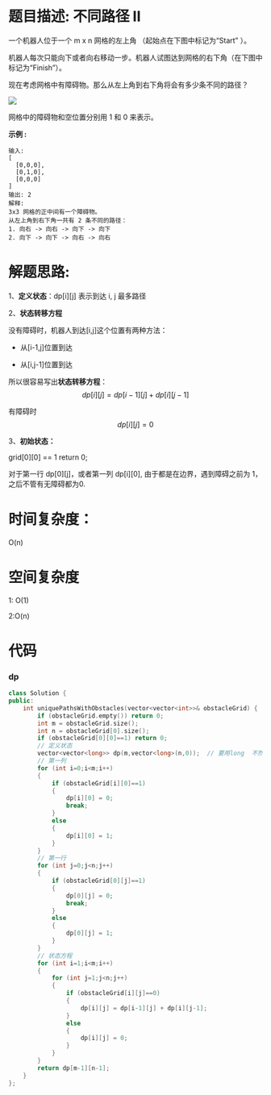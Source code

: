 # 题目描述:  不同路径 II

一个机器人位于一个 m x n 网格的左上角 （起始点在下图中标记为“Start” ）。

机器人每次只能向下或者向右移动一步。机器人试图达到网格的右下角（在下图中标记为“Finish”）。

现在考虑网格中有障碍物。那么从左上角到右下角将会有多少条不同的路径？

![](https://assets.leetcode-cn.com/aliyun-lc-upload/uploads/2018/10/22/robot_maze.png)

网格中的障碍物和空位置分别用 1 和 0 来表示。

**示例 :**
```
输入:
[
  [0,0,0],
  [0,1,0],
  [0,0,0]
]
输出: 2
解释:
3x3 网格的正中间有一个障碍物。
从左上角到右下角一共有 2 条不同的路径：
1. 向右 -> 向右 -> 向下 -> 向下
2. 向下 -> 向下 -> 向右 -> 向右

```

# 解题思路:
  1、**定义状态**：dp[i][j] 表示到达 i, j 最多路径
  
  2、**状态转移方程**
  
  没有障碍时，机器人到达[i,j]这个位置有两种方法：

   - 从[i-1,j]位置到达

   - 从[i,j-1]位置到达

所以很容易写出**状态转移方程**：
$$
dp[i][j]=dp[i-1][j]+dp[i][j-1]
$$

有障碍时
$$
dp[i][j] = 0
$$

3、**初始状态：**

grid[0][0] == 1  return 0;

对于第一行 dp[0][j]，或者第一列 dp[i][0], 由于都是在边界，遇到障碍之前为 1，之后不管有无障碍都为0.

# 时间复杂度：
  O(n)
# 空间复杂度
  
  1: O(1)
  
  2:O(n)
  
# 代码

###  dp
```c++
class Solution {
public:
    int uniquePathsWithObstacles(vector<vector<int>>& obstacleGrid) {
        if (obstacleGrid.empty()) return 0;
        int m = obstacleGrid.size();
        int n = obstacleGrid[0].size();
        if (obstacleGrid[0][0]==1) return 0;
        // 定义状态
        vector<vector<long>> dp(m,vector<long>(n,0));  // 要用long  不然会产生数据溢出
        // 第一列
        for (int i=0;i<m;i++)
        {
            if (obstacleGrid[i][0]==1)
            {
                dp[i][0] = 0;
                break;
            }
            else
            {
                dp[i][0] = 1;
            }
        }
        // 第一行
        for (int j=0;j<n;j++)
        {
            if (obstacleGrid[0][j]==1)
            {
                dp[0][j] = 0;
                break;
            }
            else
            {
                dp[0][j] = 1;
            }
        }
        // 状态方程
        for (int i=1;i<m;i++)
        {
            for (int j=1;j<n;j++)
            {
                if (obstacleGrid[i][j]==0)
                {
                    dp[i][j] = dp[i-1][j] + dp[i][j-1];
                }
                else
                {
                    dp[i][j] = 0;
                }
            }
        }
        return dp[m-1][n-1];
    }
};
```

